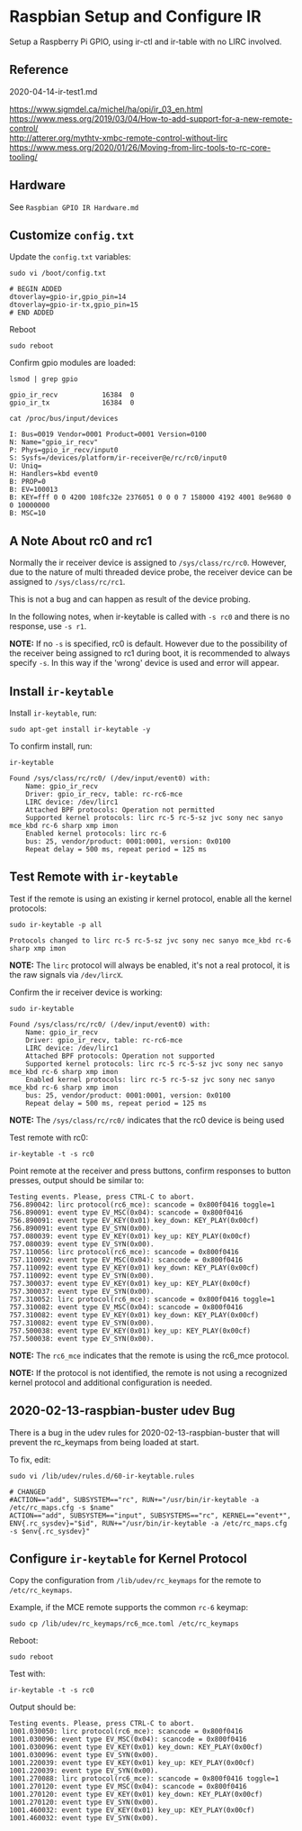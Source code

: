 # Raspbian Setup and Configure IR

Setup a Raspberry Pi GPIO, using ir-ctl and ir-table with no LIRC involved.


## Reference

2020-04-14-ir-test1.md  

https://www.sigmdel.ca/michel/ha/opi/ir_03_en.html  
https://www.mess.org/2019/03/04/How-to-add-support-for-a-new-remote-control/  
http://atterer.org/mythtv-xmbc-remote-control-without-lirc  
https://www.mess.org/2020/01/26/Moving-from-lirc-tools-to-rc-core-tooling/  


## Hardware

See `Raspbian GPIO IR Hardware.md`


## Customize `config.txt`

Update the `config.txt` variables:

```
sudo vi /boot/config.txt
```

```
# BEGIN ADDED
dtoverlay=gpio-ir,gpio_pin=14
dtoverlay=gpio-ir-tx,gpio_pin=15
# END ADDED
```

Reboot

```
sudo reboot
```

Confirm gpio modules are loaded:

```
lsmod | grep gpio
```

```
gpio_ir_recv           16384  0
gpio_ir_tx             16384  0
```

```
cat /proc/bus/input/devices
```

```
I: Bus=0019 Vendor=0001 Product=0001 Version=0100
N: Name="gpio_ir_recv"
P: Phys=gpio_ir_recv/input0
S: Sysfs=/devices/platform/ir-receiver@e/rc/rc0/input0
U: Uniq=
H: Handlers=kbd event0 
B: PROP=0
B: EV=100013
B: KEY=fff 0 0 4200 108fc32e 2376051 0 0 0 7 158000 4192 4001 8e9680 0 0 10000000
B: MSC=10
```


## A Note About rc0 and rc1

Normally the ir receiver device is assigned to `/sys/class/rc/rc0`.  However, due to the nature of multi threaded device probe, the receiver device can be assigned to `/sys/class/rc/rc1`.  

This is not a bug and can happen as result of the device probing.

In the following notes, when ir-keytable is called with `-s rc0` and there is no response, use `-s r1`.

**NOTE:** If no `-s` is specified, rc0 is default.  However due to the possibility of the receiver being assigned to rc1 during boot, it is recommended to always specify `-s`.  In this way if the 'wrong' device is used and error will appear.


## Install `ir-keytable`

Install `ir-keytable`, run:

```
sudo apt-get install ir-keytable -y
```

To confirm install, run:

```
ir-keytable
```

```
Found /sys/class/rc/rc0/ (/dev/input/event0) with:
	Name: gpio_ir_recv
	Driver: gpio_ir_recv, table: rc-rc6-mce
	LIRC device: /dev/lirc1
	Attached BPF protocols: Operation not permitted
	Supported kernel protocols: lirc rc-5 rc-5-sz jvc sony nec sanyo mce_kbd rc-6 sharp xmp imon 
	Enabled kernel protocols: lirc rc-6 
	bus: 25, vendor/product: 0001:0001, version: 0x0100
	Repeat delay = 500 ms, repeat period = 125 ms
```  


## Test Remote with `ir-keytable`

Test if the remote is using an existing ir kernel protocol, enable all the kernel protocols:  

```
sudo ir-keytable -p all
```

```
Protocols changed to lirc rc-5 rc-5-sz jvc sony nec sanyo mce_kbd rc-6 sharp xmp imon 
```

**NOTE:** The `lirc` protocol will always be enabled, it's not a real protocol, it is the raw signals via `/dev/lircX`.  

Confirm the ir receiver device is working:

```
sudo ir-keytable
```

```
Found /sys/class/rc/rc0/ (/dev/input/event0) with:
	Name: gpio_ir_recv
	Driver: gpio_ir_recv, table: rc-rc6-mce
	LIRC device: /dev/lirc1
	Attached BPF protocols: Operation not supported
	Supported kernel protocols: lirc rc-5 rc-5-sz jvc sony nec sanyo mce_kbd rc-6 sharp xmp imon 
	Enabled kernel protocols: lirc rc-5 rc-5-sz jvc sony nec sanyo mce_kbd rc-6 sharp xmp imon 
	bus: 25, vendor/product: 0001:0001, version: 0x0100
	Repeat delay = 500 ms, repeat period = 125 ms
```

**NOTE:** The `/sys/class/rc/rc0/` indicates that the rc0 device is being used

Test remote with rc0:

```
ir-keytable -t -s rc0
```

Point remote at the receiver and press buttons, confirm responses to button presses, output should be similar to:

```
Testing events. Please, press CTRL-C to abort.
756.890042: lirc protocol(rc6_mce): scancode = 0x800f0416 toggle=1
756.890091: event type EV_MSC(0x04): scancode = 0x800f0416
756.890091: event type EV_KEY(0x01) key_down: KEY_PLAY(0x00cf)
756.890091: event type EV_SYN(0x00).
757.080039: event type EV_KEY(0x01) key_up: KEY_PLAY(0x00cf)
757.080039: event type EV_SYN(0x00).
757.110056: lirc protocol(rc6_mce): scancode = 0x800f0416
757.110092: event type EV_MSC(0x04): scancode = 0x800f0416
757.110092: event type EV_KEY(0x01) key_down: KEY_PLAY(0x00cf)
757.110092: event type EV_SYN(0x00).
757.300037: event type EV_KEY(0x01) key_up: KEY_PLAY(0x00cf)
757.300037: event type EV_SYN(0x00).
757.310052: lirc protocol(rc6_mce): scancode = 0x800f0416 toggle=1
757.310082: event type EV_MSC(0x04): scancode = 0x800f0416
757.310082: event type EV_KEY(0x01) key_down: KEY_PLAY(0x00cf)
757.310082: event type EV_SYN(0x00).
757.500038: event type EV_KEY(0x01) key_up: KEY_PLAY(0x00cf)
757.500038: event type EV_SYN(0x00).
```

**NOTE:** The `rc6_mce` indicates that the remote is using the rc6_mce protocol.  

**NOTE:** If the protocol is not identified, the remote is not using a recognized kernel protocol and additional configuration is needed.


## 2020-02-13-raspbian-buster udev Bug

There is a bug in the udev rules for 2020-02-13-raspbian-buster that will prevent the rc_keymaps from being loaded at start.

To fix, edit:

```
sudo vi /lib/udev/rules.d/60-ir-keytable.rules
```

```
# CHANGED
#ACTION=="add", SUBSYSTEM=="rc", RUN+="/usr/bin/ir-keytable -a /etc/rc_maps.cfg -s $name"
ACTION=="add", SUBSYSTEM=="input", SUBSYSTEMS=="rc", KERNEL=="event*", ENV{.rc_sysdev}="$id", RUN+="/usr/bin/ir-keytable -a /etc/rc_maps.cfg -s $env{.rc_sysdev}"
```

## Configure `ir-keytable` for Kernel Protocol

Copy the configuration from `/lib/udev/rc_keymaps` for the remote to `/etc/rc_keymaps`.

Example, if the MCE remote supports the common `rc-6` keymap:

```
sudo cp /lib/udev/rc_keymaps/rc6_mce.toml /etc/rc_keymaps
```

Reboot:

```
sudo reboot
```

Test with:

```
ir-keytable -t -s rc0
```

Output should be:

```
Testing events. Please, press CTRL-C to abort.
1001.030050: lirc protocol(rc6_mce): scancode = 0x800f0416
1001.030096: event type EV_MSC(0x04): scancode = 0x800f0416
1001.030096: event type EV_KEY(0x01) key_down: KEY_PLAY(0x00cf)
1001.030096: event type EV_SYN(0x00).
1001.220039: event type EV_KEY(0x01) key_up: KEY_PLAY(0x00cf)
1001.220039: event type EV_SYN(0x00).
1001.270088: lirc protocol(rc6_mce): scancode = 0x800f0416 toggle=1
1001.270120: event type EV_MSC(0x04): scancode = 0x800f0416
1001.270120: event type EV_KEY(0x01) key_down: KEY_PLAY(0x00cf)
1001.270120: event type EV_SYN(0x00).
1001.460032: event type EV_KEY(0x01) key_up: KEY_PLAY(0x00cf)
1001.460032: event type EV_SYN(0x00).
```